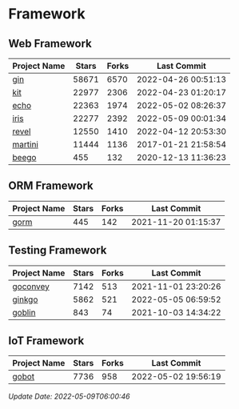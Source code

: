 # Framework

## Web Framework
| Project Name | Stars | Forks | Last Commit |
| ------------ | ----- | ----- | ----------- |
| [gin](https://github.com/gin-gonic/gin) | 58671 | 6570 | 2022-04-26 00:51:13 |
| [kit](https://github.com/go-kit/kit) | 22977 | 2306 | 2022-04-23 01:20:17 |
| [echo](https://github.com/labstack/echo) | 22363 | 1974 | 2022-05-02 08:26:37 |
| [iris](https://github.com/kataras/iris) | 22277 | 2392 | 2022-05-09 00:01:34 |
| [revel](https://github.com/revel/revel) | 12550 | 1410 | 2022-04-12 20:53:30 |
| [martini](https://github.com/go-martini/martini) | 11444 | 1136 | 2017-01-21 21:58:54 |
| [beego](https://github.com/astaxie/beego) | 455 | 132 | 2020-12-13 11:36:23 |

## ORM Framework
| Project Name | Stars | Forks | Last Commit |
| ------------ | ----- | ----- | ----------- |
| [gorm](https://github.com/jinzhu/gorm) | 445 | 142 | 2021-11-20 01:15:37 |

## Testing Framework
| Project Name | Stars | Forks | Last Commit |
| ------------ | ----- | ----- | ----------- |
| [goconvey](https://github.com/smartystreets/goconvey) | 7142 | 513 | 2021-11-01 23:20:26 |
| [ginkgo](https://github.com/onsi/ginkgo) | 5862 | 521 | 2022-05-05 06:59:52 |
| [goblin](https://github.com/franela/goblin) | 843 | 74 | 2021-10-03 14:34:22 |

## IoT Framework
| Project Name | Stars | Forks | Last Commit |
| ------------ | ----- | ----- | ----------- |
| [gobot](https://github.com/hybridgroup/gobot) | 7736 | 958 | 2022-05-02 19:56:19 |

*Update Date: 2022-05-09T06:00:46*